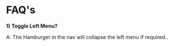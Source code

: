 # FAQ's

**1\) Toggle Left Menu?**

A: The Hamburger in the nav will collapse the left menu if required..

